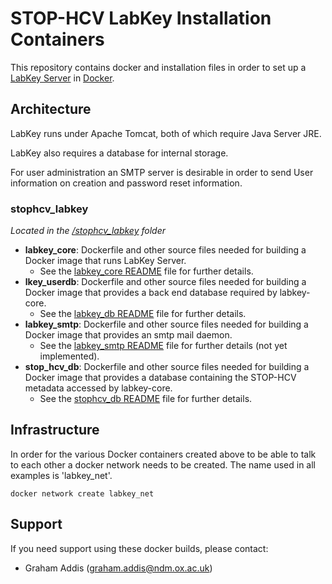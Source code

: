 STOP-HCV LabKey Installation Containers
==========

This repository contains docker and installation files in order to set up a  [LabKey Server](https://www.labkey.org/) in [Docker](https://www.docker.com).


## Architecture
LabKey runs under Apache Tomcat, both of which require Java Server JRE.

LabKey also requires a database for internal storage.

For user administration an SMTP server is desirable in order to send User information on creation and password reset information.

### stophcv_labkey
*Located in the [/stophcv_labkey](/stophcv_labkey) folder*

* **labkey_core**: Dockerfile and other source files needed for building a Docker image that runs LabKey Server.
    * See the [labkey_core README](/stophcv_labkey/labkey_core/README.md) file for further details.
* **lkey_userdb**: Dockerfile and other source files needed for building a Docker image that provides a back end database required by labkey-core.
    * See the [labkey_db README](/stophcv_labkey/labkey_db/README.md) file for further details.
* **labkey_smtp**: Dockerfile and other source files needed for building a Docker image that provides an smtp mail daemon.
    * See the [labkey_smtp README](/stophcv_labkey/labkey_smtp/README.md) file for further details (not yet implemented).
* **stop_hcv_db**: Dockerfile and other source files needed for building a Docker image that provides a database containing the STOP-HCV metadata accessed by labkey-core.
    * See the [stophcv_db README](/stophcv_labkey/stophcv_db/README.md) file for further details.

## Infrastructure
In order for the various Docker containers created above to be able to talk to each other a docker network needs to be created. The name used in all examples is 'labkey_net'.

```Docker
docker network create labkey_net
```
## Support

If you need support using these docker builds, please contact:

- Graham Addis (graham.addis@ndm.ox.ac.uk)
